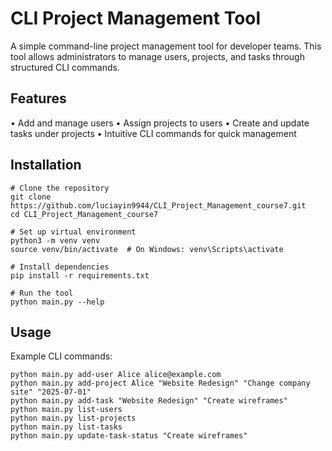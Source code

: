 # CLI Project Management Tool

A simple command-line project management tool for developer teams. This tool allows administrators to manage users, projects, and tasks through structured CLI commands.

## Features

•	Add and manage users
•	Assign projects to users
•	Create and update tasks under projects
•	Intuitive CLI commands for quick management

## Installation
    # Clone the repository
    git clone https://github.com/luciayin9944/CLI_Project_Management_course7.git
    cd CLI_Project_Management_course7

    # Set up virtual environment
    python3 -m venv venv
    source venv/bin/activate  # On Windows: venv\Scripts\activate

    # Install dependencies
    pip install -r requirements.txt

    # Run the tool
    python main.py --help


## Usage
Example CLI commands:

    python main.py add-user Alice alice@example.com 
    python main.py add-project Alice "Website Redesign" "Change company site" "2025-07-01"
    python main.py add-task "Website Redesign" "Create wireframes"
    python main.py list-users
    python main.py list-projects
    python main.py list-tasks
    python main.py update-task-status "Create wireframes"
